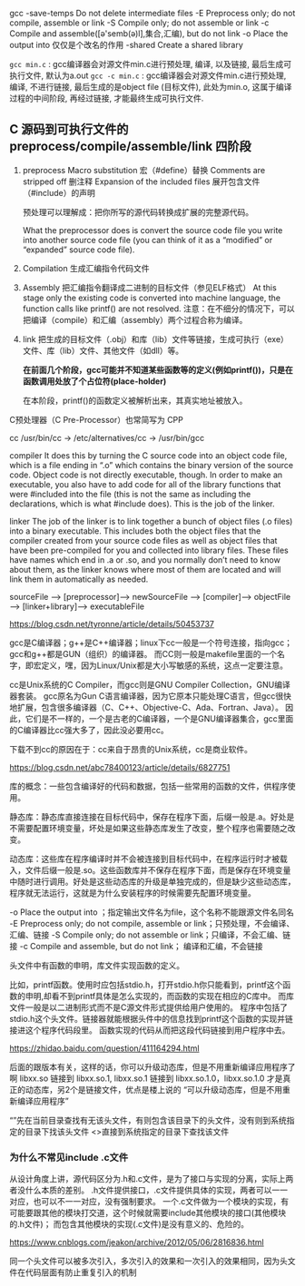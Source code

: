 gcc
    -save-temps              Do not delete intermediate files
    -E                       Preprocess only; do not compile, assemble or link
    -S                       Compile only; do not assemble or link
    -c                       Compile and assemble([ə'semb(ə)l],集合,汇编), but do not link
    -o <file>                Place the output into <file>  仅仅是个改名的作用
    -shared                  Create a shared library

`gcc min.c`     : gcc编译器会对源文件min.c进行预处理, 编译, 以及链接, 最后生成可执行文件, 默认为a.out
`gcc -c min.c`  : gcc编译器会对源文件min.c进行预处理, 编译, 不进行链接, 最后生成的是object file (目标文件), 此处为min.o, 这属于编译过程的中间阶段, 再经过链接, 才能最终生成可执行文件.


## C 源码到可执行文件的 preprocess/compile/assemble/link 四阶段

1. preprocess
    Macro substitution 宏（#define）替换
    Comments are stripped off 删注释
    Expansion of the included files 展开包含文件（#include）的声明

    预处理可以理解成：把你所写的源代码转换成扩展的完整源代码。

    What the preprocessor does is convert the source code file you write into another source code file (you can think of it as a “modified” or “expanded” source code file).

1. Compilation
    生成汇编指令代码文件

1. Assembly
    把汇编指令翻译成二进制的目标文件（参见ELF格式）
    At this stage only the existing code is converted into machine language, the function calls like printf() are not resolved.
    注意：在不细分的情况下，可以把编译（compile）和汇编（assembly）两个过程合称为编译。

1. link
    把生成的目标文件（.obj）和库（lib）文件等链接，生成可执行（exe）文件、库（lib）文件、其他文件（如dll）等。

    **在前面几个阶段，gcc可能并不知道某些函数等的定义(例如printf())，只是在函数调用处放了个占位符(place-holder)**

    在本阶段，printf()的函数定义被解析出来，其真实地址被放入。




C预处理器（C Pre-Processor）也常简写为 CPP

cc /usr/bin/cc -> /etc/alternatives/cc -> /usr/bin/gcc


compiler
It does this by turning the C source code into an object code file, which is a file ending in “.o” which contains the binary version of the source code. Object code is not directly executable, though. 
In order to make an executable, you also have to add code for all of the library functions that were #included into the file (this is not the same as including the declarations, which is what #include does). This is the job of the linker.


linker
The job of the linker is to link together a bunch of object files (.o files) into a binary executable. This includes both the object files that the compiler created from your source code files as well as object files that have been pre-compiled for you and collected into library files. These files have names which end in .a or .so, and you normally don’t need to know about them, as the linker knows where most of them are located and will link them in automatically as needed.


sourceFile --> [preprocessor]--> newSourceFile --> [compiler]--> objectFile --> [linker+library]--> executableFile


https://blog.csdn.net/tyronne/article/details/50453737


gcc是C编译器；g++是C++编译器；linux下cc一般是一个符号连接，指向gcc；gcc和g++都是GUN（组织）的编译器。
而CC则一般是makefile里面的一个名字，即宏定义，嘿，因为Linux/Unix都是大小写敏感的系统，这点一定要注意。

cc是Unix系统的C Compiler，而gcc则是GNU Compiler Collection，GNU编译器套装。
gcc原名为Gun C语言编译器，因为它原本只能处理C语言，但gcc很快地扩展，包含很多编译器（C、C++、Objective-C、Ada、Fortran、Java）。
因此，它们是不一样的，一个是古老的C编译器，一个是GNU编译器集合，gcc里面的C编译器比cc强大多了，因此没必要用cc。


下载不到cc的原因在于：cc来自于昂贵的Unix系统，cc是商业软件。


https://blog.csdn.net/abc78400123/article/details/6827751




库的概念：一些包含编译好的代码和数据，包括一些常用的函数的文件，供程序使用。

静态库：静态库直接连接在目标代码中，保存在程序下面，后缀一般是.a。好处是不需要配置环境变量，坏处是如果这些静态库发生了改变，整个程序也需要随之改变。

动态库：这些库在程序编译时并不会被连接到目标代码中，在程序运行时才被载入，文件后缀一般是.so。这些函数库并不保存在程序下面，而是保存在环境变量中随时进行调用。好处是这些动态库的升级是单独完成的，但是缺少这些动态库，程序就无法运行，这就是为什么安装程序的时候需要先配置环境变量。







-o <file>   Place the output into <file>；指定输出文件名为file，这个名称不能跟源文件名同名
-E  Preprocess only; do not compile, assemble or link；只预处理，不会编译、汇编、链接
-S  Compile only; do not assemble or link；只编译，不会汇编、链接
-c  Compile and assemble, but do not link； 编译和汇编，不会链接

头文件中有函数的申明，库文件实现函数的定义。

比如，printf函数。使用时应包括stdio.h，打开stdio.h你只能看到，printf这个函数的申明,却看不到printf具体是怎么实现的，而函数的实现在相应的C库中。
而库文件一般是以二进制形式而不是C源文件形式提供给用户使用的。
程序中包括了stdio.h这个头文件。链接器就能根据头件中的信息找到printf这个函数的实现并链接进这个程序代码段里。
函数实现的代码从而把这段代码链接到用户程序中去。

https://zhidao.baidu.com/question/411164294.html


后面的跟版本有关，这样的话，你可以升级动态库，但是不用重新编译应用程序了啊
libxx.so 链接到 libxx.so.1,  libxx.so.1 链接到 libxx.so.1.0，libxx.so.1.0 才是真正的动态库，另2个是链接文件，优点是楼上说的 “可以升级动态库，但是不用重新编译应用程序”


“”先在当前目录查找有无该头文件，有则包含该目录下的头文件，没有则到系统指定的目录下找该头文件
<>直接到系统指定的目录下查找该文件


### 为什么不常见include .c文件
从设计角度上讲，源代码区分为.h和.c文件，是为了接口与实现的分离，实际上两者没什么本质的差别。
.h文件提供接口，.c文件提供具体的实现，两者可以一一对应，也可以不一一对应，没有强制要求。
一个.c文件做为一个模块的实现，有可能要跟其他的模块打交道，这个时候就需要include其他模块的接口(其他模块的.h文件)；
而包含其他模块的实现(.c文件)是没有意义的、危险的。

https://www.cnblogs.com/jeakon/archive/2012/05/06/2816836.html

同一个头文件可以被多次引入，多次引入的效果和一次引入的效果相同，因为头文件在代码层面有防止重复引入的机制
